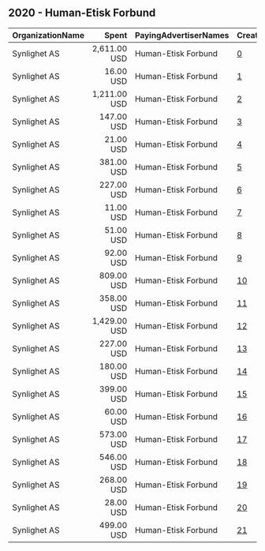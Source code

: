 ## 2020 - Human-Etisk Forbund 
|OrganizationName|Spent|PayingAdvertiserNames|CreativeUrls|Impressions|Genders|AgeBrackets|CountryCodes|BillingAddresses|CandidateBallotInformation|
|:---|---:|:---|:---|---:|:---|:---|:---|:---|:---|
|Synlighet AS|2,611.00 USD|Human-Etisk Forbund|[0](https://www.snap.com/political-ads/asset/f3e0be6f4dc5d82f7c9c966dd74bc87fd5ce54a2ddb7d31e6d550b0a64ebcba7?mediaType=mp4)|514,530||26-40|norway|"Møllendalsveien 1a,Bergen,5009,NO"||
|Synlighet AS|16.00 USD|Human-Etisk Forbund|[1](https://www.snap.com/political-ads/asset/7b543666ca9ba6e3802c9f74594e16b4025cc5f97f7a7f31dda4e4f59fba7236?mediaType=mp4)|3,374||35+|norway|"Møllendalsveien 1a,Bergen,5009,NO"||
|Synlighet AS|1,211.00 USD|Human-Etisk Forbund|[2](https://www.snap.com/political-ads/asset/ea123a3376bfbcfb72abdce43341377b8682622cc6c170df1c04c265db71eb9d?mediaType=mp4)|156,142||15-45|norway|"Møllendalsveien 1a,Bergen,5009,NO"||
|Synlighet AS|147.00 USD|Human-Etisk Forbund|[3](https://www.snap.com/political-ads/asset/dda25f3569b4d7e99b20dea8d8bcb92372f4a2746f38a1ff8267b3b6676a30e3?mediaType=mp4)|72,034||26-45|norway|"Møllendalsveien 1a,Bergen,5009,NO"||
|Synlighet AS|21.00 USD|Human-Etisk Forbund|[4](https://www.snap.com/political-ads/asset/4be0811d0162627fe36b939f0eebc8be444a531d34f0fdac02379e978ef830f1?mediaType=mp4)|4,656||35+|norway|"Møllendalsveien 1a,Bergen,5009,NO"||
|Synlighet AS|381.00 USD|Human-Etisk Forbund|[5](https://www.snap.com/political-ads/asset/f3e0be6f4dc5d82f7c9c966dd74bc87fd5ce54a2ddb7d31e6d550b0a64ebcba7?mediaType=mp4)|255,619||15-25|norway|"Møllendalsveien 1a,Bergen,5009,NO"||
|Synlighet AS|227.00 USD|Human-Etisk Forbund|[6](https://www.snap.com/political-ads/asset/f3e0be6f4dc5d82f7c9c966dd74bc87fd5ce54a2ddb7d31e6d550b0a64ebcba7?mediaType=mp4)|124,346||26-45|norway|"Møllendalsveien 1a,Bergen,5009,NO"||
|Synlighet AS|11.00 USD|Human-Etisk Forbund|[7](https://www.snap.com/political-ads/asset/7b543666ca9ba6e3802c9f74594e16b4025cc5f97f7a7f31dda4e4f59fba7236?mediaType=mp4)|8,926|||norway|"Møllendalsveien 1a,Bergen,5009,NO"||
|Synlighet AS|51.00 USD|Human-Etisk Forbund|[8](https://www.snap.com/political-ads/asset/fa37b577da98dc85a42ef05a5829f3fe4fa719511c207944c378c8bc2bd95949?mediaType=mp4)|83,285||15-45|norway|"Møllendalsveien 1a,Bergen,5009,NO"||
|Synlighet AS|92.00 USD|Human-Etisk Forbund|[9](https://www.snap.com/political-ads/asset/39d4193173f08bebd5f38c2acde532a696596cb967c9fcd94eb9ed4950f5558d?mediaType=mp4)|28,525||14-|norway|"Møllendalsveien 1a,Bergen,5009,NO"||
|Synlighet AS|809.00 USD|Human-Etisk Forbund|[10](https://www.snap.com/political-ads/asset/14320079c4a25cdaf2b16777013788bcf48fec33ec1965d1623c21d761b086cd?mediaType=mp4)|104,236||15-45|norway|"Møllendalsveien 1a,Bergen,5009,NO"||
|Synlighet AS|358.00 USD|Human-Etisk Forbund|[11](https://www.snap.com/political-ads/asset/f3e0be6f4dc5d82f7c9c966dd74bc87fd5ce54a2ddb7d31e6d550b0a64ebcba7?mediaType=mp4)|231,023||15-25|norway|"Møllendalsveien 1a,Bergen,5009,NO"||
|Synlighet AS|1,429.00 USD|Human-Etisk Forbund|[12](https://www.snap.com/political-ads/asset/36b3c161055f3bd6c719c5e1a771a6c093b3acb4e542b93a492bb2618fd4a42a?mediaType=mp4)|710,101||15-44|norway|"Møllendalsveien 1a,Bergen,5009,NO"||
|Synlighet AS|227.00 USD|Human-Etisk Forbund|[13](https://www.snap.com/political-ads/asset/04966712c0f3e8cfcb7db96cbb2a437fae57221a0d028243c2df68becc4535e5?mediaType=mp4)|80,421||14-|norway|"Møllendalsveien 1a,Bergen,5009,NO"||
|Synlighet AS|180.00 USD|Human-Etisk Forbund|[14](https://www.snap.com/political-ads/asset/8744ebd0ac6d1da1e4f9855728c3402af94a79bf46454e72d79ee819227976a2?mediaType=mp4)|60,675||14-|norway|"Møllendalsveien 1a,Bergen,5009,NO"||
|Synlighet AS|399.00 USD|Human-Etisk Forbund|[15](https://www.snap.com/political-ads/asset/dda25f3569b4d7e99b20dea8d8bcb92372f4a2746f38a1ff8267b3b6676a30e3?mediaType=mp4)|248,747||26-45|norway|"Møllendalsveien 1a,Bergen,5009,NO"||
|Synlighet AS|60.00 USD|Human-Etisk Forbund|[16](https://www.snap.com/political-ads/asset/30dbc62661a7bb7b1341968517f370d2cf7a357be088a79b8025d31b3ef6faa5?mediaType=mp4)|4,173||35+|norway|"Møllendalsveien 1a,Bergen,5009,NO"||
|Synlighet AS|573.00 USD|Human-Etisk Forbund|[17](https://www.snap.com/political-ads/asset/dda25f3569b4d7e99b20dea8d8bcb92372f4a2746f38a1ff8267b3b6676a30e3?mediaType=mp4)|897,426||15-45|norway|"Møllendalsveien 1a,Bergen,5009,NO"||
|Synlighet AS|546.00 USD|Human-Etisk Forbund|[18](https://www.snap.com/political-ads/asset/f3e0be6f4dc5d82f7c9c966dd74bc87fd5ce54a2ddb7d31e6d550b0a64ebcba7?mediaType=mp4)|863,269||15-45|norway|"Møllendalsveien 1a,Bergen,5009,NO"||
|Synlighet AS|268.00 USD|Human-Etisk Forbund|[19](https://www.snap.com/political-ads/asset/f3e0be6f4dc5d82f7c9c966dd74bc87fd5ce54a2ddb7d31e6d550b0a64ebcba7?mediaType=mp4)|129,574||26-45|norway|"Møllendalsveien 1a,Bergen,5009,NO"||
|Synlighet AS|28.00 USD|Human-Etisk Forbund|[20](https://www.snap.com/political-ads/asset/00d8fdb266afa78280b2b8c955ebd86805ff5b31d65135000499b20fb955acda?mediaType=mp4)|59,716||15-45|norway|"Møllendalsveien 1a,Bergen,5009,NO"||
|Synlighet AS|499.00 USD|Human-Etisk Forbund|[21](https://www.snap.com/political-ads/asset/30dbc62661a7bb7b1341968517f370d2cf7a357be088a79b8025d31b3ef6faa5?mediaType=mp4)|41,989||35+|norway|"Møllendalsveien 1a,Bergen,5009,NO"||

